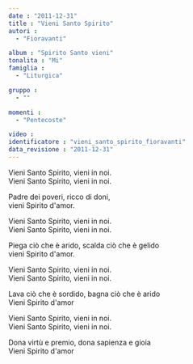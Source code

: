 ```yaml
---
date : "2011-12-31"
title : "Vieni Santo Spirito"
autori : 
  - "Fioravanti"

album : "Spirito Santo vieni"
tonalita : "Mi"
famiglia : 
  - "Liturgica"

gruppo : 
  - ""

momenti : 
  - "Pentecoste"

video : 
identificatore : "vieni_santo_spirito_fioravanti"
data_revisione : "2011-12-31"
---
```

  
  
  
  
  
  
  
  
  
  
  
Vieni Santo Spirito, vieni in noi.   
Vieni Santo Spirito, vieni in noi.  
  
  
Padre dei poveri, ricco di doni,   
vieni Spirito d'amor.  
  
  
Vieni Santo Spirito, vieni in noi.   
Vieni Santo Spirito, vieni in noi.  
  
  
Piega ciò che è arido, scalda ciò che è gelido  
vieni Spirito d'amor.  
  
  
Vieni Santo Spirito, vieni in noi.   
Vieni Santo Spirito, vieni in noi.  
  
  
Lava ciò che è sordido, bagna ciò che è arido  
Vieni Spirito d'amor  
  
  
Vieni Santo Spirito, vieni in noi.  
Vieni Santo Spirito, vieni in noi.  
  
  
Dona virtù e premio, dona sapienza e gioia  
Vieni Spirito d'amor  
  
  
  
